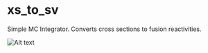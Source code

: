 # xs_to_sv
Simple MC Integrator. Converts cross sections to fusion reactivities.

![Alt text](https://i.imgur.com/P8XSkTc "Data")
